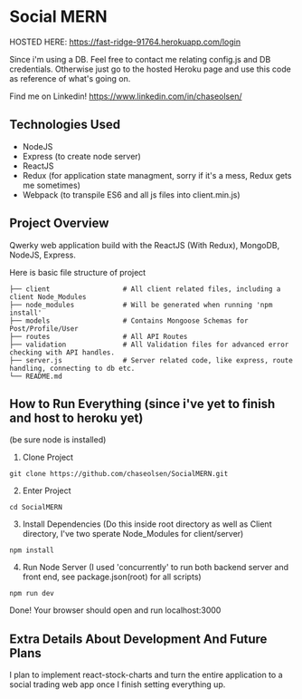 # Social MERN

HOSTED HERE: https://fast-ridge-91764.herokuapp.com/login

Since i'm using a DB. Feel free to contact me relating config.js and DB credentials. Otherwise just go to the hosted Heroku page and use this code as reference of what's going on.

Find me on Linkedin!
https://www.linkedin.com/in/chaseolsen/

## Technologies Used

* NodeJS
* Express (to create node server)
* ReactJS
* Redux (for application state managment, sorry if it's a mess, Redux gets me sometimes)
* Webpack (to transpile ES6 and all js files into client.min.js)

## Project Overview

Qwerky web application build with the ReactJS (With Redux), MongoDB, NodeJS, Express.

Here is basic file structure of project

    ├── client                  # All client related files, including a client Node_Modules
    ├── node_modules            # Will be generated when running 'npm install'
    ├── models                  # Contains Mongoose Schemas for Post/Profile/User
    ├── routes                  # All API Routes
    ├── validation              # All Validation files for advanced error checking with API handles.
    ├── server.js               # Server related code, like express, route handling, connecting to db etc.
    └── README.md


## How to Run Everything (since i've yet to finish and host to heroku yet)
(be sure node is installed)

1. Clone Project
```
git clone https://github.com/chaseolsen/SocialMERN.git
```
2. Enter Project
```
cd SocialMERN
```

3. Install Dependencies (Do this inside root directory as well as Client directory, I've two sperate Node_Modules for client/server)
```
npm install
```

4. Run Node Server (I used 'concurrently' to run both backend server and front end, see package.json(root) for all scripts)
```
npm run dev
```
Done! Your browser should open and run localhost:3000

## Extra Details About Development And Future Plans
I plan to implement react-stock-charts and turn the entire application to a social trading web app once I finish setting everything up.

